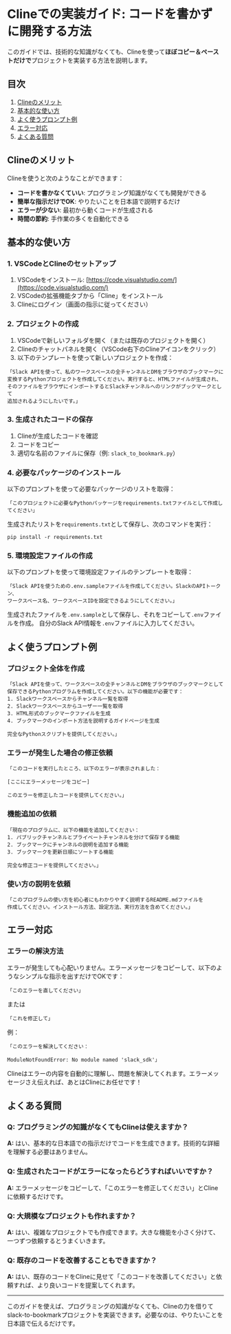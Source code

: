 # Clineでの実装ガイド: コードを書かずに開発する方法

このガイドでは、技術的な知識がなくても、Clineを使って**ほぼコピー＆ペーストだけで**プロジェクトを実装する方法を説明します。

## 目次

1. [Clineのメリット](#clineのメリット)
2. [基本的な使い方](#基本的な使い方)
3. [よく使うプロンプト例](#よく使うプロンプト例)
4. [エラー対応](#エラー対応)
5. [よくある質問](#よくある質問)

## Clineのメリット

Clineを使うと次のようなことができます：

- **コードを書かなくていい**: プログラミング知識がなくても開発ができる
- **簡単な指示だけでOK**: やりたいことを日本語で説明するだけ
- **エラーが少ない**: 最初から動くコードが生成される
- **時間の節約**: 手作業の多くを自動化できる

## 基本的な使い方

### 1. VSCodeとClineのセットアップ

1. VSCodeをインストール: [https://code.visualstudio.com/](https://code.visualstudio.com/)
2. VSCodeの拡張機能タブから「Cline」をインストール
3. Clineにログイン（画面の指示に従ってください）

### 2. プロジェクトの作成

1. VSCodeで新しいフォルダを開く（または既存のプロジェクトを開く）
2. Clineのチャットパネルを開く（VSCode右下のClineアイコンをクリック）
3. 以下のテンプレートを使って新しいプロジェクトを作成：

```
「Slack APIを使って、私のワークスペースの全チャンネルとDMをブラウザのブックマークに
変換するPythonプロジェクトを作成してください。実行すると、HTMLファイルが生成され、
そのファイルをブラウザにインポートするとSlackチャンネルへのリンクがブックマークとして
追加されるようにしたいです。」
```

### 3. 生成されたコードの保存

1. Clineが生成したコードを確認
2. コードをコピー
3. 適切な名前のファイルに保存（例: `slack_to_bookmark.py`）

### 4. 必要なパッケージのインストール

以下のプロンプトを使って必要なパッケージのリストを取得：

```
「このプロジェクトに必要なPythonパッケージをrequirements.txtファイルとして作成してください」
```

生成されたリストを`requirements.txt`として保存し、次のコマンドを実行：

```
pip install -r requirements.txt
```

### 5. 環境設定ファイルの作成

以下のプロンプトを使って環境設定ファイルのテンプレートを取得：

```
「Slack APIを使うための.env.sampleファイルを作成してください。SlackのAPIトークン、
ワークスペース名、ワークスペースIDを設定できるようにしてください。」
```

生成されたファイルを`.env.sample`として保存し、それをコピーして`.env`ファイルを作成。
自分のSlack API情報を`.env`ファイルに入力してください。

## よく使うプロンプト例

### プロジェクト全体を作成

```
「Slack APIを使って、ワークスペースの全チャンネルとDMをブラウザのブックマークとして
保存できるPythonプログラムを作成してください。以下の機能が必要です：
1. Slackワークスペースからチャンネル一覧を取得
2. Slackワークスペースからユーザー一覧を取得
3. HTML形式のブックマークファイルを生成
4. ブックマークのインポート方法を説明するガイドページを生成

完全なPythonスクリプトを提供してください。」
```

### エラーが発生した場合の修正依頼

```
「このコードを実行したところ、以下のエラーが表示されました：

[ここにエラーメッセージをコピー]

このエラーを修正したコードを提供してください。」
```

### 機能追加の依頼

```
「現在のプログラムに、以下の機能を追加してください：
1. パブリックチャンネルとプライベートチャンネルを分けて保存する機能
2. ブックマークにチャンネルの説明を追加する機能
3. ブックマークを更新日順にソートする機能

完全な修正コードを提供してください。」
```

### 使い方の説明を依頼

```
「このプログラムの使い方を初心者にもわかりやすく説明するREADME.mdファイルを
作成してください。インストール方法、設定方法、実行方法を含めてください。」
```

## エラー対応

### エラーの解決方法

エラーが発生しても心配いりません。エラーメッセージをコピーして、以下のようなシンプルな指示を出すだけでOKです：

```
「このエラーを直してください」
```

または

```
「これを修正して」
```

例：

```
「このエラーを解決してください：

ModuleNotFoundError: No module named 'slack_sdk'」
```

Clineはエラーの内容を自動的に理解し、問題を解決してくれます。エラーメッセージさえ伝えれば、あとはClineにお任せです！

## よくある質問

### Q: プログラミングの知識がなくてもClineは使えますか？

**A:** はい、基本的な日本語での指示だけでコードを生成できます。技術的な詳細を理解する必要はありません。

### Q: 生成されたコードがエラーになったらどうすればいいですか？

**A:** エラーメッセージをコピーして、「このエラーを修正してください」とClineに依頼するだけです。

### Q: 大規模なプロジェクトも作れますか？

**A:** はい、複雑なプロジェクトでも作成できます。大きな機能を小さく分けて、一つずつ依頼するとうまくいきます。

### Q: 既存のコードを改善することもできますか？

**A:** はい、既存のコードをClineに見せて「このコードを改善してください」と依頼すれば、より良いコードを提案してくれます。

---

このガイドを使えば、プログラミングの知識がなくても、Clineの力を借りてslack-to-bookmarkプロジェクトを実装できます。必要なのは、やりたいことを日本語で伝えるだけです。
